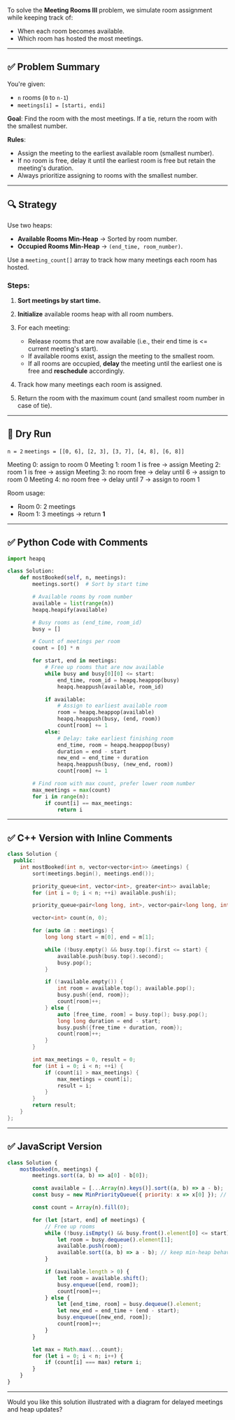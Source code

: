 To solve the **Meeting Rooms III** problem, we simulate room assignment while keeping track of:

* When each room becomes available.
* Which room has hosted the most meetings.

---

## ✅ Problem Summary

You're given:

* `n` rooms (`0` to `n-1`)
* `meetings[i] = [starti, endi]`

**Goal**: Find the room with the most meetings.
If a tie, return the room with the smallest number.

**Rules**:

* Assign the meeting to the earliest available room (smallest number).
* If no room is free, delay it until the earliest room is free but retain the meeting's duration.
* Always prioritize assigning to rooms with the smallest number.

---

## 🔍 Strategy

Use two heaps:

* **Available Rooms Min-Heap** → Sorted by room number.
* **Occupied Rooms Min-Heap** → `(end_time, room_number)`.

Use a `meeting_count[]` array to track how many meetings each room has hosted.

### Steps:

1. **Sort meetings by start time.**
2. **Initialize** available rooms heap with all room numbers.
3. For each meeting:

   * Release rooms that are now available (i.e., their end time is <= current meeting's start).
   * If available rooms exist, assign the meeting to the smallest room.
   * If all rooms are occupied, **delay** the meeting until the earliest one is free and **reschedule** accordingly.
4. Track how many meetings each room is assigned.
5. Return the room with the maximum count (and smallest room number in case of tie).

---

## 🔄 Dry Run

`n = 2`
`meetings = [[0, 6], [2, 3], [3, 7], [4, 8], [6, 8]]`

Meeting 0: assign to room 0
Meeting 1: room 1 is free → assign
Meeting 2: room 1 is free → assign
Meeting 3: no room free → delay until 6 → assign to room 0
Meeting 4: no room free → delay until 7 → assign to room 1

Room usage:

* Room 0: 2 meetings
* Room 1: 3 meetings → return **1**

---

## ✅ Python Code with Comments

```python
import heapq

class Solution:
    def mostBooked(self, n, meetings):
        meetings.sort()  # Sort by start time

        # Available rooms by room number
        available = list(range(n))
        heapq.heapify(available)

        # Busy rooms as (end_time, room_id)
        busy = []

        # Count of meetings per room
        count = [0] * n

        for start, end in meetings:
            # Free up rooms that are now available
            while busy and busy[0][0] <= start:
                end_time, room_id = heapq.heappop(busy)
                heapq.heappush(available, room_id)

            if available:
                # Assign to earliest available room
                room = heapq.heappop(available)
                heapq.heappush(busy, (end, room))
                count[room] += 1
            else:
                # Delay: take earliest finishing room
                end_time, room = heapq.heappop(busy)
                duration = end - start
                new_end = end_time + duration
                heapq.heappush(busy, (new_end, room))
                count[room] += 1

        # Find room with max count, prefer lower room number
        max_meetings = max(count)
        for i in range(n):
            if count[i] == max_meetings:
                return i
```

---

## ✅ C++ Version with Inline Comments

```cpp
class Solution {
  public:
    int mostBooked(int n, vector<vector<int>> &meetings) {
        sort(meetings.begin(), meetings.end());

        priority_queue<int, vector<int>, greater<int>> available;
        for (int i = 0; i < n; ++i) available.push(i);

        priority_queue<pair<long long, int>, vector<pair<long long, int>>, greater<>> busy;

        vector<int> count(n, 0);

        for (auto &m : meetings) {
            long long start = m[0], end = m[1];

            while (!busy.empty() && busy.top().first <= start) {
                available.push(busy.top().second);
                busy.pop();
            }

            if (!available.empty()) {
                int room = available.top(); available.pop();
                busy.push({end, room});
                count[room]++;
            } else {
                auto [free_time, room] = busy.top(); busy.pop();
                long long duration = end - start;
                busy.push({free_time + duration, room});
                count[room]++;
            }
        }

        int max_meetings = 0, result = 0;
        for (int i = 0; i < n; ++i) {
            if (count[i] > max_meetings) {
                max_meetings = count[i];
                result = i;
            }
        }
        return result;
    }
};
```

---

## ✅ JavaScript Version

```javascript
class Solution {
    mostBooked(n, meetings) {
        meetings.sort((a, b) => a[0] - b[0]);

        const available = [...Array(n).keys()].sort((a, b) => a - b);
        const busy = new MinPriorityQueue({ priority: x => x[0] }); // [end_time, room_id]

        const count = Array(n).fill(0);

        for (let [start, end] of meetings) {
            // Free up rooms
            while (!busy.isEmpty() && busy.front().element[0] <= start) {
                let room = busy.dequeue().element[1];
                available.push(room);
                available.sort((a, b) => a - b); // keep min-heap behavior
            }

            if (available.length > 0) {
                let room = available.shift();
                busy.enqueue([end, room]);
                count[room]++;
            } else {
                let [end_time, room] = busy.dequeue().element;
                let new_end = end_time + (end - start);
                busy.enqueue([new_end, room]);
                count[room]++;
            }
        }

        let max = Math.max(...count);
        for (let i = 0; i < n; i++) {
            if (count[i] === max) return i;
        }
    }
}
```

---

Would you like this solution illustrated with a diagram for delayed meetings and heap updates?
